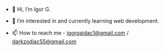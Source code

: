- 👋 Hi, I’m Igor G.

- 🌱 I’m interested in and currently learning web development.

- 📫 How to reach me - igorgajdac1@gmail.com / darkzodiac55@gmail.com

<!---
darkzodiac55/darkzodiac55 is a ✨ special ✨ repository because its `README.md` (this file) appears on your GitHub profile.
You can click the Preview link to take a look at your changes.
--->
